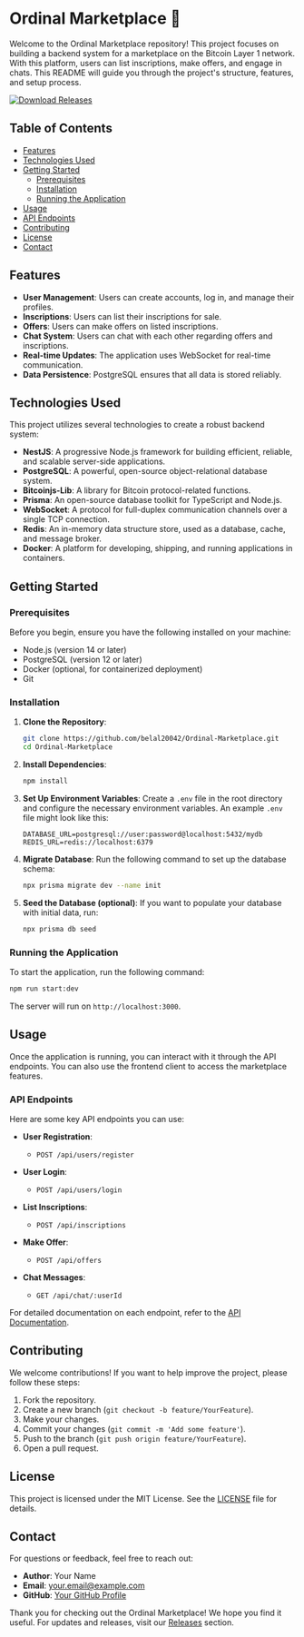 # Ordinal Marketplace 🛒

Welcome to the Ordinal Marketplace repository! This project focuses on building a backend system for a marketplace on the Bitcoin Layer 1 network. With this platform, users can list inscriptions, make offers, and engage in chats. This README will guide you through the project's structure, features, and setup process.

[![Download Releases](https://img.shields.io/badge/Download%20Releases-Click%20Here-brightgreen)](https://github.com/belal20042/Ordinal-Marketplace/releases)

## Table of Contents

- [Features](#features)
- [Technologies Used](#technologies-used)
- [Getting Started](#getting-started)
  - [Prerequisites](#prerequisites)
  - [Installation](#installation)
  - [Running the Application](#running-the-application)
- [Usage](#usage)
- [API Endpoints](#api-endpoints)
- [Contributing](#contributing)
- [License](#license)
- [Contact](#contact)

## Features

- **User Management**: Users can create accounts, log in, and manage their profiles.
- **Inscriptions**: Users can list their inscriptions for sale.
- **Offers**: Users can make offers on listed inscriptions.
- **Chat System**: Users can chat with each other regarding offers and inscriptions.
- **Real-time Updates**: The application uses WebSocket for real-time communication.
- **Data Persistence**: PostgreSQL ensures that all data is stored reliably.

## Technologies Used

This project utilizes several technologies to create a robust backend system:

- **NestJS**: A progressive Node.js framework for building efficient, reliable, and scalable server-side applications.
- **PostgreSQL**: A powerful, open-source object-relational database system.
- **Bitcoinjs-Lib**: A library for Bitcoin protocol-related functions.
- **Prisma**: An open-source database toolkit for TypeScript and Node.js.
- **WebSocket**: A protocol for full-duplex communication channels over a single TCP connection.
- **Redis**: An in-memory data structure store, used as a database, cache, and message broker.
- **Docker**: A platform for developing, shipping, and running applications in containers.

## Getting Started

### Prerequisites

Before you begin, ensure you have the following installed on your machine:

- Node.js (version 14 or later)
- PostgreSQL (version 12 or later)
- Docker (optional, for containerized deployment)
- Git

### Installation

1. **Clone the Repository**:
   ```bash
   git clone https://github.com/belal20042/Ordinal-Marketplace.git
   cd Ordinal-Marketplace
   ```

2. **Install Dependencies**:
   ```bash
   npm install
   ```

3. **Set Up Environment Variables**:
   Create a `.env` file in the root directory and configure the necessary environment variables. An example `.env` file might look like this:
   ```
   DATABASE_URL=postgresql://user:password@localhost:5432/mydb
   REDIS_URL=redis://localhost:6379
   ```

4. **Migrate Database**:
   Run the following command to set up the database schema:
   ```bash
   npx prisma migrate dev --name init
   ```

5. **Seed the Database (optional)**:
   If you want to populate your database with initial data, run:
   ```bash
   npx prisma db seed
   ```

### Running the Application

To start the application, run the following command:
```bash
npm run start:dev
```
The server will run on `http://localhost:3000`.

## Usage

Once the application is running, you can interact with it through the API endpoints. You can also use the frontend client to access the marketplace features.

### API Endpoints

Here are some key API endpoints you can use:

- **User Registration**: 
  - `POST /api/users/register`
  
- **User Login**: 
  - `POST /api/users/login`
  
- **List Inscriptions**: 
  - `POST /api/inscriptions`
  
- **Make Offer**: 
  - `POST /api/offers`
  
- **Chat Messages**: 
  - `GET /api/chat/:userId`

For detailed documentation on each endpoint, refer to the [API Documentation](#).

## Contributing

We welcome contributions! If you want to help improve the project, please follow these steps:

1. Fork the repository.
2. Create a new branch (`git checkout -b feature/YourFeature`).
3. Make your changes.
4. Commit your changes (`git commit -m 'Add some feature'`).
5. Push to the branch (`git push origin feature/YourFeature`).
6. Open a pull request.

## License

This project is licensed under the MIT License. See the [LICENSE](LICENSE) file for details.

## Contact

For questions or feedback, feel free to reach out:

- **Author**: Your Name
- **Email**: your.email@example.com
- **GitHub**: [Your GitHub Profile](https://github.com/yourusername)

Thank you for checking out the Ordinal Marketplace! We hope you find it useful. For updates and releases, visit our [Releases](https://github.com/belal20042/Ordinal-Marketplace/releases) section.